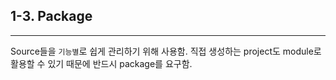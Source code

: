 ## 1-3. Package

---

Source들을 `기능별`로 쉽게 관리하기 위해 사용함. 직접 생성하는 project도 module로 활용할 수 있기 때문에 반드시 package를 요구함.
